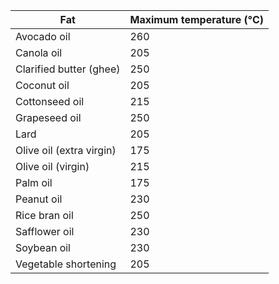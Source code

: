 | Fat | Maximum temperature (°C) |
|---|---| 
| Avocado oil | 260 | 
| Canola oil | 205 | 
| Clarified butter (ghee) | 250 |
| Coconut oil | 205 |
| Cottonseed oil | 215 |
| Grapeseed oil | 250 | 
| Lard | 205 | 
| Olive oil (extra virgin) | 175 | 
| Olive oil (virgin) | 215 | 
| Palm oil | 175 | 
| Peanut oil | 230 |
| Rice bran oil | 250 | 
| Safflower oil | 230 |
| Soybean oil | 230 | 
| Vegetable shortening | 205 |
